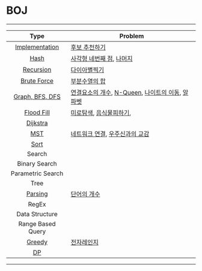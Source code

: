 # BOJ
-------------------------
|Type|Problem|
|:---:|--------|
|[Implementation](https://github.com/Jin959/BOJ-cpp/tree/master/Implementation)| [후보 추천하기](https://www.acmicpc.net/problem/1713) |
|[Hash](https://github.com/Jin959/BOJ-cpp/tree/master/Hash)|[사각형 네번째 점](https://www.acmicpc.net/problem/3009), [나머지](https://www.acmicpc.net/problem/3052)|
|[Recursion](https://github.com/Jin959/BOJ-cpp/tree/master/Recursion)|[다이아별찍기](https://www.acmicpc.net/problem/2444) |
|[Brute Force](https://github.com/Jin959/BOJ-cpp/tree/master/Recursion)| [부분수열의 합](https://www.acmicpc.net/problem/1182) |
|[Graph, BFS, DFS](https://github.com/Jin959/BOJ-cpp/tree/master/Graph)| [연결요소의 개수](https://www.acmicpc.net/problem/11724), [N-Queen](https://www.acmicpc.net/problem/9663), [나이트의 이동](https://www.acmicpc.net/problem/7562), [알파벳](https://www.acmicpc.net/problem/1987) |
|[Flood Fill](https://github.com/Jin959/BOJ-cpp/tree/master/FloodFill)| [미로탐색](https://www.acmicpc.net/problem/2178), [음식물피하기](https://www.acmicpc.net/problem/1743), |
|[Dijkstra]()| |
|[MST](https://github.com/Jin959/BOJ-cpp/tree/master/MST)| [네트워크 연결](https://www.acmicpc.net/problem/1922), [우주신과의 교감](https://www.acmicpc.net/problem/1774)|
|[Sort]()| |
|Search| |
|Binary Search| |
|Parametric Search| |
|Tree| |
|[Parsing](https://github.com/Jin959/BOJ-cpp/tree/master/Parsing)|[단어의 개수](https://www.acmicpc.net/problem/1152) |
|RegEx| |
|Data Structure| |
|Range Based Query| |
|[Greedy](https://github.com/Jin959/BOJ-cpp/tree/master/Greedy)| [전자레인지](https://www.acmicpc.net/problem/10162)|
|[DP](https://github.com/Jin959/BOJ-cpp/tree/master/DP)| |

-------------------------